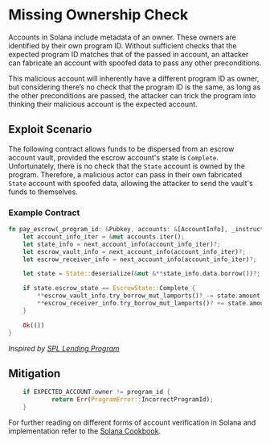 # Missing Ownership Check
Accounts in Solana include metadata of an owner. These owners are identified by their own program ID. Without sufficient checks that the expected program ID matches that of the passed in account, an attacker can fabricate an account with spoofed data to pass any other preconditions.

This malicious account will inherently have a different program ID as owner, but considering there’s no check that the program ID is the same, as long as the other preconditions are passed, the attacker can trick the program into thinking their malicious account is the expected account.

## Exploit Scenario
The following contract allows funds to be dispersed from an escrow account vault, provided the escrow account's state is `Complete`. Unfortunately, there is no check that the `State` account is owned by the program.
Therefore, a malicious actor can pass in their own fabricated `State` account with spoofed data, allowing the attacker to send the vault's funds to themselves.

### Example Contract
```rust
fn pay_escrow(_program_id: &Pubkey, accounts: &[AccountInfo], _instruction_data: &[u8]) -> ProgramResult {
    let account_info_iter = &mut accounts.iter();
    let state_info = next_account_info(account_info_iter)?;
    let escrow_vault_info = next_account_info(account_info_iter)?;
    let escrow_receiver_info = next_account_info(account_info_iter)?;

    let state = State::deserialize(&mut &**state_info.data.borrow())?;

    if state.escrow_state == EscrowState::Complete {
        **escrow_vault_info.try_borrow_mut_lamports()? -= state.amount;
        **escrow_receiver_info.try_borrow_mut_lamports()? += state.amount;
    }

    Ok(())
}
```
*Inspired by [SPL Lending Program](https://github.com/solana-labs/solana-program-library/tree/master/token-lending/program)*

## Mitigation

```rust
  	if EXPECTED_ACCOUNT.owner != program_id {
    	    return Err(ProgramError::IncorrectProgramId);
	}
```
For further reading on different forms of account verification in Solana and implementation refer to the [Solana Cookbook](https://solanacookbook.com/references/programs.html#how-to-verify-accounts).
